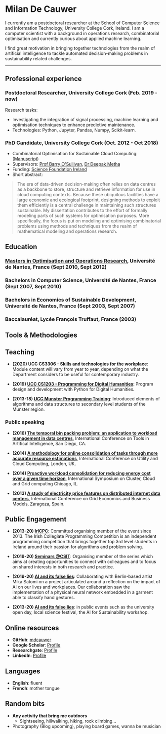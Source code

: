 # Milan De Cauwer

I currently am a postdoctoral researcher at the School of Computer Science and Information Technology,  University College Cork, Ireland. I am a computer scientist with a background in  operations research, combinatorial optimisation and currently curious about applied machine learning. 

I find great motivation in bringing together technologies from the realm of artificial intelligence to tackle automated decision-making problems in sustainability related challenges.

---

## Professional experience

### Postdoctoral Researcher, University College Cork (Feb. 2019 - now)

Research tasks: 
* Investigating the integration of signal processing, machine learning and optimisation techniques to enhance predictive maintenance.
* Technologies: Python, Jupyter, Pandas, Numpy, Scikit-learn.

### PhD Candidate, University College Cork (Oct. 2012 - Oct 2018)
* Combinatorial Optimisation for Sustainable Cloud Computing ([Manuscript][thesis])
* Supervisors: [Prof Barry O'Sullivan][bos], [Dr Deepak Metha][dm]
* Funding: [Science Foundation Ireland][SFI]
* Short abstract:

> The era of data-driven decision-making often relies on data centres as a backbone to store, structure and retrieve information for use in cloud computing contexts. Because these ubiquitous facilities have a large economic and ecological footprint, designing methods to exploit them efficiently is a central challenge in maintaining such structures sustainable. My dissertation contributes to the effort of formally modeling parts of such systems for optimisation purposes. More specifically, the focus is put on modeling and optimising combinatorial problems using methods and techniques from the realm of mathematical modeling and operations research.

## Education

### [Masters in Optimisation and Operations Research][ORO-Nantes], Université de Nantes, France (Sept 2010, Sept 2012)

### Bachelors in Computer Science, Université de Nantes, France (Sept 2007, Sept 2010)

### Bachelors in Economics of Sustainable Development, Université de Nantes, France (Sept 2003, Sept 2007)

### Baccalauréat, Lycée François Truffaut, France (2003)

## Tools & Methodologies

## Teaching

* **(2020) [UCC CS3306 - Skills and technologies for the workplace][teaching-CS3306]**:  Module content will vary from year to year, depending on what the Department considers to be useful for contemporary industry.

* **(2019) [UCC CS1203 - Programming for Digital Humanities][teaching-CS1203]**: Program design and development with Python for Digital Humanities.

* **(2013-18) [UCC Munster Programming Training][teaching-mpt]**: Introduced elements of algorithms and data structures to secondary level students of the Munster region.

### Public speaking

* **(2016) [The temporal bin packing problem: an application to workload management in data centres][ICTAI2016]**, International Conference on Tools in Artifical Intelligence, San Diego, CA.

* **(2014) [A methodology for online consolidation of tasks through more accurate resource estimations][UCC2014]**, International Conference on Utility and Cloud Computing, London, UK.

* **(2014) [Proactive workload consolidation for reducing energy cost over a given time horizon][CCGRID2014]**, International Symposium on Cluster, Cloud and Grid computing Chicago, IL.

* **(2013) [A study of electricity price features on distributed internet data centers][GECON2013]**, International Conference on Grid Economics and Business Models, Zaragoza, Spain.

## Public Engagement

* **(2013-20) [IrlCPC][EPE-ICPC]**: Committed organising member of the event since 2013. The Irish Collegiate Programming Competition is an independent programming competition that brings together top 3rd level students in Ireland around their passion for algorithms and problem solving.

* **(2019-20) [Seminars @CSIT][EPE-CSSEMSERIES]**: Organising member of the series which aims at creating opportunities to connect with colleagues and to focus on shared interests in both research and practice.

* **(2019-20) [AI and its false lies][EPE-AIFL]**: Collaborating with Berlin-based artist Mika Satomi on a project articulated around a reflection on the impact of AI on our lives and workplaces. Our collaboration saw the implementation of a physical neural network embedded in a garment able to classify hand gestures.

* **(2013-20) [AI and its false lies][EPE-AIFL]**: in public events such as the university open day, local science festival, the AI for Sustainability workshop.

## Online resources

* **GitHub**: [mdcauwer](profile-github)
* **Google Scholar**: [Profile][profile-google-scholar]
* **Researchgate**: [Profile][profile-research-gate]
* **LinkedIn**: [Profile][profile-linkedin]

## Languages

* **English**: fluent
* **French**: mother tongue

## Random bits

* **Any activity that bring me outdoors**
    * Sightseeing, hillwalking, hiking, rock climbing...
* Photography (Blog upcoming), playing board games, wanna be musician

[bos]: osullivan.ucc.ie
[dm]: http://research.ucc.ie/profiles/D005/dmehta
[sfi]: https://www.sfi.ie/

[confirm]: https://confirm.ie/
[insight]: https://www.insight-centre.org/
[thesis]: https://cora.ucc.ie/bitstream/handle/10468/6903/main.pdf

[profile-google-scholar]: https://scholar.google.com/citations?user=v7alCHcAAAAJ&hl=en&oi=ao
[profile-research-gate]: https://www.researchgate.net/profile/Milan_De_Cauwer
[profile-linkedin]: https://www.linkedin.com/in/milan-de-cauwer/
[profile-github]: https://github.com/mdcauwer
[profile-dblp]: https://dblp.org/pers/c/Cauwer:Milan_De.html

[teaching-CS1203]: https://www.ucc.ie/admin/registrar/modules/?mod=cs1203
[teaching-CS3306]: https://www.ucc.ie/admin/registrar/modules/?mod=cs3306
[teaching-mpt]: http://multimedia.ucc.ie/Public/training/

[EPE-ICPC]: https://acm.ucc.ie/
[EPE-CSSEMSERIES]: http://www.cs.ucc.ie/seminars/
[EPE-AIFL]: https://www.kobakant.at/false-lies/

[ICTAI2016]: https://dblp.org/db/conf/ictai/ictai2016
[UCC2014]: https://dl.acm.org/doi/proceedings/10.5555/2759989
[CCGRID2014]: https://dblp.org/db/conf/ccgrid/ccgrid2014
[GECON2013]: http://2013.gecon-conference.org/

[ORO-Nantes]: http://oro.univ-nantes.fr/oro/welcome?set_language=en
